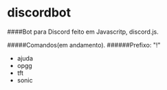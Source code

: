 # discordbot
 
####Bot para Discord feito em Javascritp, discord.js.

#####Comandos(em andamento).
######Prefixo: "!"
- ajuda
- opgg
- tft
- sonic
